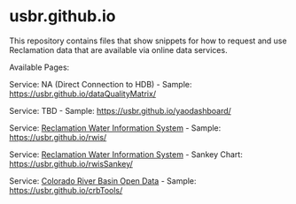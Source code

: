 # usbr.github.io

This repository contains files that show snippets for how to request and use Reclamation data that are available via online data services.

Available Pages:

Service: NA (Direct Connection to HDB) - Sample: https://usbr.github.io/dataQualityMatrix/

Service: TBD - Sample: https://usbr.github.io/yaodashboard/

Service: [Reclamation Water Information System](https://water.usbr.gov/) - Sample: https://usbr.github.io/rwis/

Service: [Reclamation Water Information System](https://water.usbr.gov/) - Sankey Chart: https://usbr.github.io/rwisSankey/

Service: [Colorado River Basin Open Data](https://www.usbr.gov/lc/region/g4000/riverops/webreports/index.html) - Sample: https://usbr.github.io/crbTools/

